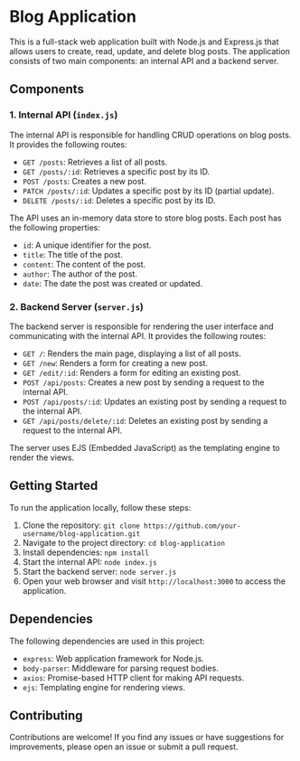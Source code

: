 # Blog Application

This is a full-stack web application built with Node.js and Express.js that allows users to create, read, update, and delete blog posts. The application consists of two main components: an internal API and a backend server.

## Components

### 1. Internal API (`index.js`)

The internal API is responsible for handling CRUD operations on blog posts. It provides the following routes:

- `GET /posts`: Retrieves a list of all posts.
- `GET /posts/:id`: Retrieves a specific post by its ID.
- `POST /posts`: Creates a new post.
- `PATCH /posts/:id`: Updates a specific post by its ID (partial update).
- `DELETE /posts/:id`: Deletes a specific post by its ID.

The API uses an in-memory data store to store blog posts. Each post has the following properties:

- `id`: A unique identifier for the post.
- `title`: The title of the post.
- `content`: The content of the post.
- `author`: The author of the post.
- `date`: The date the post was created or updated.

### 2. Backend Server (`server.js`)

The backend server is responsible for rendering the user interface and communicating with the internal API. It provides the following routes:

- `GET /`: Renders the main page, displaying a list of all posts.
- `GET /new`: Renders a form for creating a new post.
- `GET /edit/:id`: Renders a form for editing an existing post.
- `POST /api/posts`: Creates a new post by sending a request to the internal API.
- `POST /api/posts/:id`: Updates an existing post by sending a request to the internal API.
- `GET /api/posts/delete/:id`: Deletes an existing post by sending a request to the internal API.

The server uses EJS (Embedded JavaScript) as the templating engine to render the views.

## Getting Started

To run the application locally, follow these steps:

1. Clone the repository: `git clone https://github.com/your-username/blog-application.git`
2. Navigate to the project directory: `cd blog-application`
3. Install dependencies: `npm install`
4. Start the internal API: `node index.js`
5. Start the backend server: `node server.js`
6. Open your web browser and visit `http://localhost:3000` to access the application.

## Dependencies

The following dependencies are used in this project:

- `express`: Web application framework for Node.js.
- `body-parser`: Middleware for parsing request bodies.
- `axios`: Promise-based HTTP client for making API requests.
- `ejs`: Templating engine for rendering views.

## Contributing

Contributions are welcome! If you find any issues or have suggestions for improvements, please open an issue or submit a pull request.

